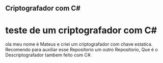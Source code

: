 ## Criptografador com C#

# teste de um criptografador com C#

ola meu nome é Mateus e criei um criptografador com chave estatica.
Recomendo para auxiliar esse Repositorio um outro Repositorio, Que
é o Descriptografador tambem feito com C#.
